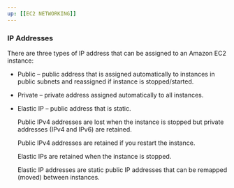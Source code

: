 ```yaml
---
up: [[EC2 NETWORKING]]
---
```


### **IP Addresses**

<!-- #ec2_network_ipaddress -->

There are three types of IP address that can be assigned to an Amazon EC2 instance:
- Public – public address that is assigned automatically to instances in public subnets and reassigned if instance is stopped/started.
- Private – private address assigned automatically to all instances.
- Elastic IP – public address that is static.
  
  Public IPv4 addresses are lost when the instance is stopped but private addresses (IPv4 and IPv6) are retained.
  
  Public IPv4 addresses are retained if you restart the instance.
  
  Elastic IPs are retained when the instance is stopped.
  
  Elastic IP addresses are static public IP addresses that can be remapped (moved) between instances.